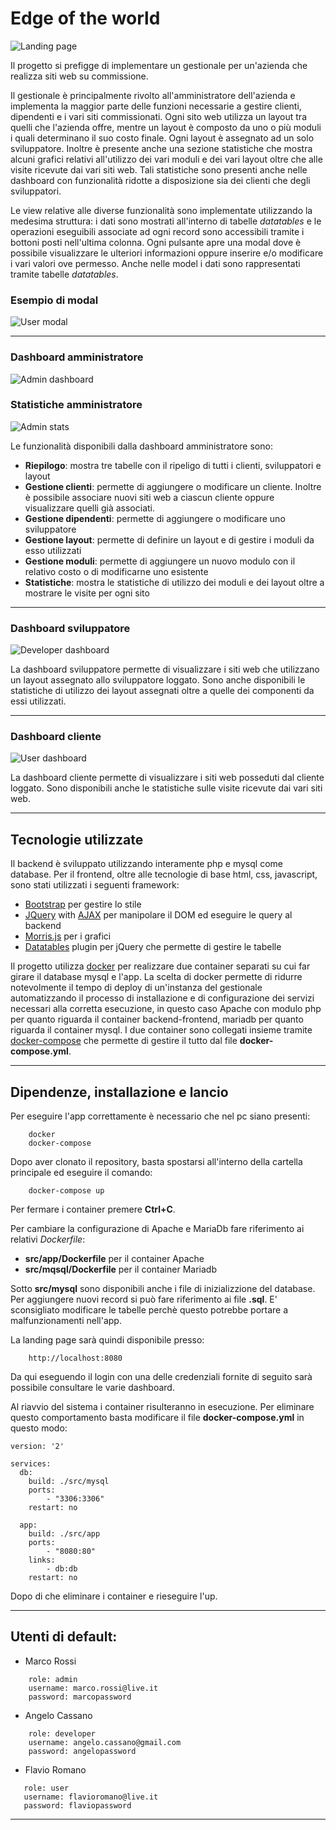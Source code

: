 # Edge of the world
![Landing page](screenshot/landing.png)

Il progetto si prefigge di implementare un gestionale per un'azienda che realizza siti web su commissione. 

Il gestionale è principalmente rivolto all'amministratore dell'azienda e implementa la maggior parte delle funzioni necessarie a gestire clienti, dipendenti e i vari siti commissionati. Ogni sito web utilizza un layout tra quelli che l'azienda offre, mentre un layout è composto da uno o più moduli i quali determinano il suo costo finale. Ogni layout è assegnato ad un solo sviluppatore. Inoltre è presente anche una sezione statistiche che mostra alcuni grafici relativi all'utilizzo dei vari moduli e dei vari layout oltre che alle visite ricevute dai vari siti web.
Tali statistiche sono presenti anche nelle dashboard con funzionalità ridotte a disposizione sia dei clienti che degli sviluppatori.

Le view relative alle diverse funzionalità sono implementate utilizzando la medesima struttura: i dati sono mostrati all'interno di tabelle *datatables* e le operazioni eseguibili associate ad ogni record sono accessibili tramite i bottoni posti nell'ultima colonna. Ogni pulsante apre una modal dove è possibile visualizzare le ulteriori informazioni oppure inserire e/o modificare i vari valori ove permesso. Anche nelle model i dati sono rappresentati tramite tabelle *datatables*.

### Esempio di modal

![User modal](screenshot/modal.png)
___
### Dashboard amministratore
![Admin dashboard](screenshot/admin.png)

### Statistiche amministratore
![Admin stats](screenshot/admin-stat.png)

Le funzionalità disponibili  dalla dashboard amministratore sono:
- **Riepilogo**: mostra tre tabelle con il ripeligo di tutti i clienti, sviluppatori e layout
- **Gestione clienti**: permette di aggiungere o modificare un cliente. Inoltre è possibile associare nuovi siti web a ciascun cliente oppure visualizzare quelli già associati.
- **Gestione dipendenti**: permette di aggiungere o modificare uno sviluppatore
- **Gestione layout**: permette di definire un layout e di gestire i moduli da esso utilizzati
- **Gestione moduli**: permette di aggiungere un nuovo modulo con il relativo costo o di modificarne uno esistente
- **Statistiche**: mostra le statistiche di utilizzo dei moduli e dei layout oltre a mostrare le visite per ogni sito
___
### Dashboard sviluppatore

![Developer dashboard](screenshot/developer.png)

La dashboard sviluppatore permette di visualizzare i siti web che utilizzano un layout assegnato allo sviluppatore loggato. Sono anche disponibili le statistiche
di utilizzo dei layout assegnati oltre a quelle dei componenti da essi utilizzati.
___
### Dashboard cliente
![User dashboard](screenshot/user.png)

La dashboard cliente permette di visualizzare i siti web posseduti dal cliente loggato. Sono disponibili anche le statistiche sulle visite ricevute dai vari siti web.
___

## Tecnologie utilizzate
Il backend è sviluppato utilizzando interamente php e mysql come database. Per il frontend, oltre alle tecnologie di base html, css, javascript, sono stati utilizzati i seguenti framework:
- [Bootstrap](https://getbootstrap.com) per gestire lo stile
- [JQuery](https://jquery.com/) with [AJAX](https://www.w3schools.com/js/js_ajax_intro.asp) per manipolare il DOM ed eseguire le query al backend
- [Morris.js](https://morrisjs.github.io/morris.js/) per i grafici
- [Datatables](https://datatables.net/) plugin per jQuery che permette di gestire le tabelle

Il progetto utilizza [docker](https://www.docker.com/why-docker) per realizzare due container separati su cui far girare il database mysql e l'app. La scelta di docker permette di ridurre notevolmente il tempo di deploy di un'instanza del gestionale automatizzando il processo di installazione e di configurazione dei servizi necessari alla corretta esecuzione, in questo caso Apache con modulo php per quanto riguarda il container backend-frontend, mariadb per quanto riguarda il container mysql. I due container sono collegati insieme tramite [docker-compose](https://docs.docker.com/compose/) che permette di gestire il tutto dal file **docker-compose.yml**.
___
## Dipendenze, installazione e lancio
Per eseguire l'app correttamente è necessario che nel pc siano presenti:
```
    docker
    docker-compose
```
Dopo aver clonato il repository, basta spostarsi all'interno della cartella principale ed eseguire il comando:
```
    docker-compose up
```
Per fermare i container premere **Ctrl+C**.

Per cambiare la configurazione di Apache e MariaDb fare riferimento ai relativi *Dockerfile*:
- **src/app/Dockerfile** per il container Apache
- **src/mqsql/Dockerfile** per il container Mariadb

Sotto **src/mysql** sono disponibili anche i file di inizializzione del database. Per aggiungere nuovi record si può fare riferimento ai file **.sql**. E' sconsigliato modificare le tabelle perchè questo potrebbe portare a malfunzionamenti nell'app.

La landing page sarà quindi disponibile presso:
```
    http://localhost:8080
```
Da qui eseguendo il login con una delle credenziali fornite di seguito sarà possibile consultare le varie dashboard.

Al riavvio del sistema i container risulteranno in esecuzione. Per eliminare questo comportamento basta modificare il file **docker-compose.yml** in questo modo:
```
version: '2'

services:
  db: 
    build: ./src/mysql
    ports: 
        - "3306:3306"
    restart: no
    
  app:
    build: ./src/app
    ports:
        - "8080:80"
    links:
        - db:db
    restart: no
```
Dopo di che eliminare i container e rieseguire l'up.
___
## Utenti di default:
- Marco Rossi 
```
    role: admin 
    username: marco.rossi@live.it 
    password: marcopassword
```
- Angelo Cassano
```
    role: developer 
    username: angelo.cassano@gmail.com 
    password: angelopassword 
``` 

- Flavio Romano
```
   role: user 
   username: flavioromano@live.it 
   password: flaviopassword
``` 
___
   